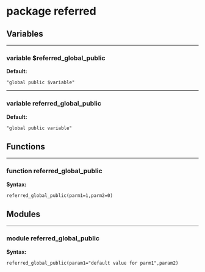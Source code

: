 # package referred

## Variables

---

### variable $referred_global_public

__Default:__

    "global public $variable"

---

### variable referred_global_public

__Default:__

    "global public variable"

## Functions

---

### function referred_global_public

__Syntax:__

```text
referred_global_public(parm1=1,parm2=0)
```

## Modules

---

### module referred_global_public

__Syntax:__

    referred_global_public(param1="default value for parm1",param2)

